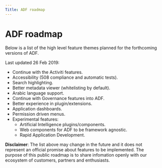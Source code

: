 ```yaml
---
Title: ADF roadmap
---
```


# ADF roadmap

Below is a list of the high level feature themes planned for the forthcoming versions of ADF.

Last updated 26 Feb 2019:

- Continue with the Activiti features.
- Accessibility (508 compliance and automatic tests).
- Search highlighting.
- Better metadata viewer (whitelisting by default).
- Arabic language support.
- Continue with Governance features into ADF.
- Better experience in plugin/extensions.
- Application dashboards.
- Permission driven menus.
- Experimental features:
    - Artificial Intelligence plugins/components.
    - Web components for ADF to be framework agnostic.
    - Rapid Application Development.

**Disclaimer**: The list above may change in the future and it does not
represent an official promise about features to be implemented. The purpose of this public roadmap is to share infomation openly with our ecosystem of customers, partners and enthusiasts.
